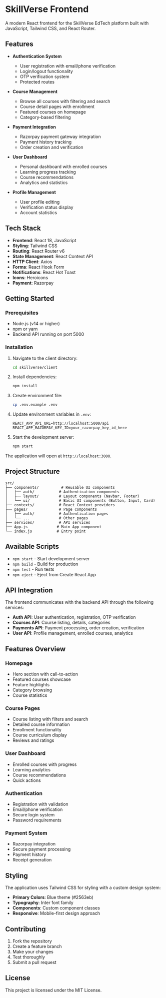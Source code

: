 # SkillVerse Frontend

A modern React frontend for the SkillVerse EdTech platform built with JavaScript, Tailwind CSS, and React Router.

## Features

- **Authentication System**
  - User registration with email/phone verification
  - Login/logout functionality
  - OTP verification system
  - Protected routes

- **Course Management**
  - Browse all courses with filtering and search
  - Course detail pages with enrollment
  - Featured courses on homepage
  - Category-based filtering

- **Payment Integration**
  - Razorpay payment gateway integration
  - Payment history tracking
  - Order creation and verification

- **User Dashboard**
  - Personal dashboard with enrolled courses
  - Learning progress tracking
  - Course recommendations
  - Analytics and statistics

- **Profile Management**
  - User profile editing
  - Verification status display
  - Account statistics

## Tech Stack

- **Frontend**: React 18, JavaScript
- **Styling**: Tailwind CSS
- **Routing**: React Router v6
- **State Management**: React Context API
- **HTTP Client**: Axios
- **Forms**: React Hook Form
- **Notifications**: React Hot Toast
- **Icons**: Heroicons
- **Payment**: Razorpay

## Getting Started

### Prerequisites

- Node.js (v14 or higher)
- npm or yarn
- Backend API running on port 5000

### Installation

1. Navigate to the client directory:
   ```bash
   cd skillverse/client
   ```

2. Install dependencies:
   ```bash
   npm install
   ```

3. Create environment file:
   ```bash
   cp .env.example .env
   ```

4. Update environment variables in `.env`:
   ```
   REACT_APP_API_URL=http://localhost:5000/api
   REACT_APP_RAZORPAY_KEY_ID=your_razorpay_key_id_here
   ```

5. Start the development server:
   ```bash
   npm start
   ```

The application will open at `http://localhost:3000`.

## Project Structure

```
src/
├── components/          # Reusable UI components
│   ├── auth/           # Authentication components
│   ├── layout/         # Layout components (Navbar, Footer)
│   └── ui/             # Basic UI components (Button, Input, Card)
├── contexts/           # React Context providers
├── pages/              # Page components
│   ├── auth/           # Authentication pages
│   └── ...             # Other pages
├── services/           # API services
├── App.js             # Main App component
└── index.js           # Entry point
```

## Available Scripts

- `npm start` - Start development server
- `npm build` - Build for production
- `npm test` - Run tests
- `npm eject` - Eject from Create React App

## API Integration

The frontend communicates with the backend API through the following services:

- **Auth API**: User authentication, registration, OTP verification
- **Courses API**: Course listing, details, categories
- **Payments API**: Payment processing, order creation, verification
- **User API**: Profile management, enrolled courses, analytics

## Features Overview

### Homepage
- Hero section with call-to-action
- Featured courses showcase
- Feature highlights
- Category browsing
- Course statistics

### Course Pages
- Course listing with filters and search
- Detailed course information
- Enrollment functionality
- Course curriculum display
- Reviews and ratings

### User Dashboard
- Enrolled courses with progress
- Learning analytics
- Course recommendations
- Quick actions

### Authentication
- Registration with validation
- Email/phone verification
- Secure login system
- Password requirements

### Payment System
- Razorpay integration
- Secure payment processing
- Payment history
- Receipt generation

## Styling

The application uses Tailwind CSS for styling with a custom design system:

- **Primary Colors**: Blue theme (#2563eb)
- **Typography**: Inter font family
- **Components**: Custom component classes
- **Responsive**: Mobile-first design approach

## Contributing

1. Fork the repository
2. Create a feature branch
3. Make your changes
4. Test thoroughly
5. Submit a pull request

## License

This project is licensed under the MIT License.
